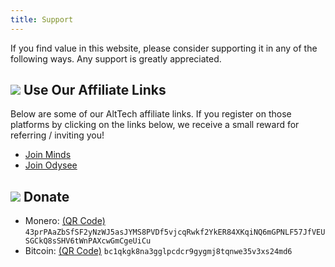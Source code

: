 ```yaml
---
title: Support
---
```


If you find value in this website, please consider supporting it in any of the
following ways. Any support is greatly appreciated.


## ![](/img/misc/handshake.png) Use Our Affiliate Links

Below are some of our AltTech affiliate links. If you register on those
platforms by clicking on the links below, we receive a small reward for
referring / inviting you!

* [Join Minds](https://www.minds.com/register?referrer=bigtechfail)
* [Join Odysee](https://odysee.com/$/invite/@BigTech.fail:9)


## ![](/img/icons/support.png) Donate

* <span style="user-select: none;">Monero: [(QR Code)](/xmr-qr.png) <code class="easy-select">43prPAaZbSfSF2yNzWJ5asJYMS8PVDf5vjcqRwkf2YkER84XKqiNQ6mGPNLF57JfVEUSGCkQ8sSHV6tWnPAXcwGmCgeUiCu</code></span>
* <span style="user-select: none;">Bitcoin: [(QR Code)](/btc-qr.png) <code class="easy-select">bc1qkgk8na3gglpcdcr9gygmj8tqnwe35v3xs24md6</code></span>
